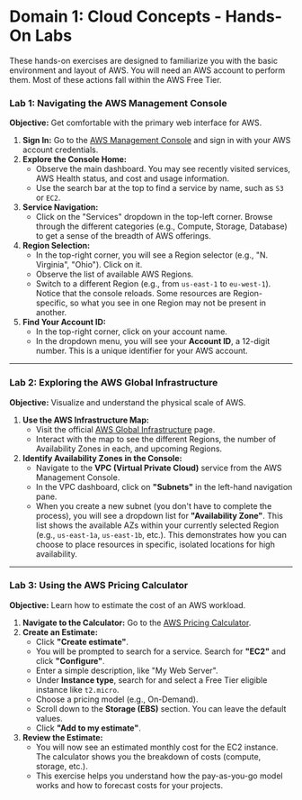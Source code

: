 # Domain 1: Cloud Concepts - Hands-On Labs

These hands-on exercises are designed to familiarize you with the basic environment and layout of AWS. You will need an AWS account to perform them. Most of these actions fall within the AWS Free Tier.

### Lab 1: Navigating the AWS Management Console

**Objective:** Get comfortable with the primary web interface for AWS.

1.  **Sign In:** Go to the [AWS Management Console](https://aws.amazon.com/console/) and sign in with your AWS account credentials.
2.  **Explore the Console Home:**
    -   Observe the main dashboard. You may see recently visited services, AWS Health status, and cost and usage information.
    -   Use the search bar at the top to find a service by name, such as `S3` or `EC2`.
3.  **Service Navigation:**
    -   Click on the "Services" dropdown in the top-left corner. Browse through the different categories (e.g., Compute, Storage, Database) to get a sense of the breadth of AWS offerings.
4.  **Region Selection:**
    -   In the top-right corner, you will see a Region selector (e.g., "N. Virginia", "Ohio"). Click on it.
    -   Observe the list of available AWS Regions.
    -   Switch to a different Region (e.g., from `us-east-1` to `eu-west-1`). Notice that the console reloads. Some resources are Region-specific, so what you see in one Region may not be present in another.
5.  **Find Your Account ID:**
    -   In the top-right corner, click on your account name.
    -   In the dropdown menu, you will see your **Account ID**, a 12-digit number. This is a unique identifier for your AWS account.

---

### Lab 2: Exploring the AWS Global Infrastructure

**Objective:** Visualize and understand the physical scale of AWS.

1.  **Use the AWS Infrastructure Map:**
    -   Visit the official [AWS Global Infrastructure](https://infrastructure.aws/) page.
    -   Interact with the map to see the different Regions, the number of Availability Zones in each, and upcoming Regions.
2.  **Identify Availability Zones in the Console:**
    -   Navigate to the **VPC (Virtual Private Cloud)** service from the AWS Management Console.
    -   In the VPC dashboard, click on **"Subnets"** in the left-hand navigation pane.
    -   When you create a new subnet (you don't have to complete the process), you will see a dropdown list for **"Availability Zone"**. This list shows the available AZs within your currently selected Region (e.g., `us-east-1a`, `us-east-1b`, etc.). This demonstrates how you can choose to place resources in specific, isolated locations for high availability.

---

### Lab 3: Using the AWS Pricing Calculator

**Objective:** Learn how to estimate the cost of an AWS workload.

1.  **Navigate to the Calculator:** Go to the [AWS Pricing Calculator](https://calculator.aws/).
2.  **Create an Estimate:**
    -   Click **"Create estimate"**.
    -   You will be prompted to search for a service. Search for **"EC2"** and click **"Configure"**.
    -   Enter a simple description, like "My Web Server".
    -   Under **Instance type**, search for and select a Free Tier eligible instance like `t2.micro`.
    -   Choose a pricing model (e.g., On-Demand).
    -   Scroll down to the **Storage (EBS)** section. You can leave the default values.
    -   Click **"Add to my estimate"**.
3.  **Review the Estimate:**
    -   You will now see an estimated monthly cost for the EC2 instance. The calculator shows you the breakdown of costs (compute, storage, etc.).
    -   This exercise helps you understand how the pay-as-you-go model works and how to forecast costs for your projects.